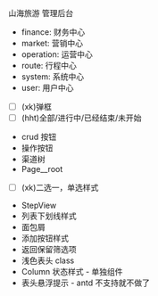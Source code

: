 

山海旅游 管理后台


- finance: 财务中心
- market: 营销中心
- operation: 运营中心
- route: 行程中心
- system: 系统中心
- user: 用户中心



- [ ] (xk)弹框
- [ ] (hht)全部/进行中/已经结束/未开始
- [ ](hht)crud 按钮
- [ ](hht)操作按钮
- [ ](xk)渠道树
- [ ](xk)Page__root
- [ ] (xk)二选一，单选样式
- [ ](hht)StepView
- [ ](hht)列表下划线样式
- [ ](xk)面包屑
- [ ](hht)添加按钮样式
- [ ](xk--)返回保留筛选项
- [ ](hht)浅色表头 class
- [ ](hht)Column 状态样式 - 单独组件
- [ ](hht)表头悬浮提示 - antd 不支持就不做了
